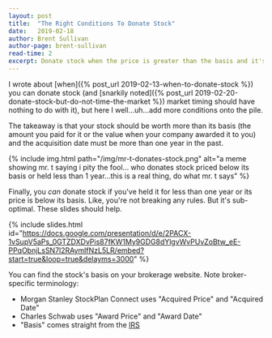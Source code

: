 ```yaml
---
layout: post
title:  "The Right Conditions To Donate Stock"
date:   2019-02-18
author: Brent Sullivan
author-page: brent-sullivan
read-time: 2
excerpt: Donate stock when the price is greater than the basis and it's been longer than a year.
---
```


I wrote about [when]({% post_url 2019-02-13-when-to-donate-stock %}) you can donate stock (and [snarkily noted]({% post_url 2019-02-20-donate-stock-but-do-not-time-the-market %}) market timing should have nothing to do with it), but here I well...uh...add more conditions onto the pile.

The takeaway is that your stock should be worth more than its basis (the amount you paid for it or the value when your company awarded it to you) and the acquisition date must be more than one year in the past.

{% include 
    img.html 
    path="/img/mr-t-donates-stock.png" 
    alt="a meme showing mr. t saying i pity the fool... who donates stock priced below its basis or held less than 1 year...this is a real thing, do what mr. t says"
%}

Finally, you *can* donate stock if you've held it for less than one year or its price is below its basis. Like, you're not breaking any rules. But it's sub-optimal. These slides should help.

{% include slides.html id="https://docs.google.com/presentation/d/e/2PACX-1vSupV5aPs_0GTZDXDvPis87fKW1My9GDG8dYlgvWvPUvZoBtw_eE-PPqObnjLsSN7l2RAymlfNzL5LR/embed?start=true&loop=true&delayms=3000" %}

You can find the stock's basis on your brokerage website. Note broker-specific terminology:
+ Morgan Stanley StockPlan Connect uses "Acquired Price" and "Acquired Date"
+ Charles Schwab uses "Award Price" and "Award Date"
+ "Basis" comes straight from the [IRS](https://www.irs.gov/pub/irs-pdf/p526.pdf)


